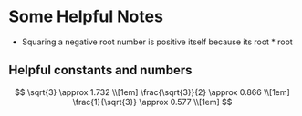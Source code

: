 # Some Helpful Notes

- Squaring a negative root number is positive itself because its root * root


## Helpful constants and numbers

$$
\sqrt{3} \approx 1.732 \\[1em]
\frac{\sqrt{3}}{2} \approx 0.866 \\[1em]
\frac{1}{\sqrt{3}} \approx 0.577 \\[1em]
$$